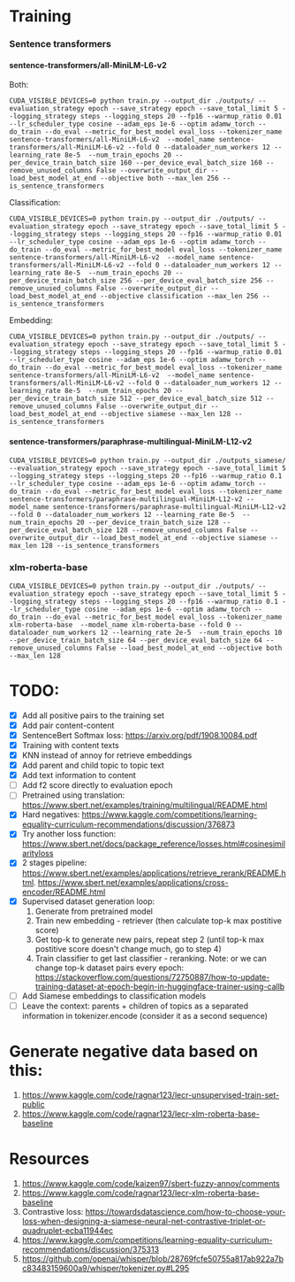 # Training

### Sentence transformers

#### sentence-transformers/all-MiniLM-L6-v2
Both:
```
CUDA_VISIBLE_DEVICES=0 python train.py --output_dir ./outputs/ --evaluation_strategy epoch --save_strategy epoch --save_total_limit 5 --logging_strategy steps --logging_steps 20 --fp16 --warmup_ratio 0.01 --lr_scheduler_type cosine --adam_eps 1e-6 --optim adamw_torch --do_train --do_eval --metric_for_best_model eval_loss --tokenizer_name sentence-transformers/all-MiniLM-L6-v2  --model_name sentence-transformers/all-MiniLM-L6-v2 --fold 0 --dataloader_num_workers 12 --learning_rate 8e-5  --num_train_epochs 20 --per_device_train_batch_size 160 --per_device_eval_batch_size 160 --remove_unused_columns False --overwrite_output_dir --load_best_model_at_end --objective both --max_len 256 --is_sentence_transformers
```

Classification:
```
CUDA_VISIBLE_DEVICES=0 python train.py --output_dir ./outputs/ --evaluation_strategy epoch --save_strategy epoch --save_total_limit 5 --logging_strategy steps --logging_steps 20 --fp16 --warmup_ratio 0.01 --lr_scheduler_type cosine --adam_eps 1e-6 --optim adamw_torch --do_train --do_eval --metric_for_best_model eval_loss --tokenizer_name sentence-transformers/all-MiniLM-L6-v2  --model_name sentence-transformers/all-MiniLM-L6-v2 --fold 0 --dataloader_num_workers 12 --learning_rate 8e-5  --num_train_epochs 20 --per_device_train_batch_size 256 --per_device_eval_batch_size 256 --remove_unused_columns False --overwrite_output_dir --load_best_model_at_end --objective classification --max_len 256 --is_sentence_transformers
```

Embedding: 
```
CUDA_VISIBLE_DEVICES=0 python train.py --output_dir ./outputs/ --evaluation_strategy epoch --save_strategy epoch --save_total_limit 5 --logging_strategy steps --logging_steps 20 --fp16 --warmup_ratio 0.01 --lr_scheduler_type cosine --adam_eps 1e-6 --optim adamw_torch --do_train --do_eval --metric_for_best_model eval_loss --tokenizer_name sentence-transformers/all-MiniLM-L6-v2  --model_name sentence-transformers/all-MiniLM-L6-v2 --fold 0 --dataloader_num_workers 12 --learning_rate 8e-5  --num_train_epochs 20 --per_device_train_batch_size 512 --per_device_eval_batch_size 512 --remove_unused_columns False --overwrite_output_dir --load_best_model_at_end --objective siamese --max_len 128 --is_sentence_transformers
```

#### sentence-transformers/paraphrase-multilingual-MiniLM-L12-v2
```
CUDA_VISIBLE_DEVICES=0 python train.py --output_dir ./outputs_siamese/ --evaluation_strategy epoch --save_strategy epoch --save_total_limit 5 --logging_strategy steps --logging_steps 20 --fp16 --warmup_ratio 0.1 --lr_scheduler_type cosine --adam_eps 1e-6 --optim adamw_torch --do_train --do_eval --metric_for_best_model eval_loss --tokenizer_name sentence-transformers/paraphrase-multilingual-MiniLM-L12-v2 --model_name sentence-transformers/paraphrase-multilingual-MiniLM-L12-v2 --fold 0 --dataloader_num_workers 12 --learning_rate 8e-5  --num_train_epochs 20 --per_device_train_batch_size 128 --per_device_eval_batch_size 128 --remove_unused_columns False --overwrite_output_dir --load_best_model_at_end --objective siamese --max_len 128 --is_sentence_transformers
```

### xlm-roberta-base
```
CUDA_VISIBLE_DEVICES=0 python train.py --output_dir ./outputs/ --evaluation_strategy epoch --save_strategy epoch --save_total_limit 5 --logging_strategy steps --logging_steps 20 --fp16 --warmup_ratio 0.1 --lr_scheduler_type cosine --adam_eps 1e-6 --optim adamw_torch --do_train --do_eval --metric_for_best_model eval_loss --tokenizer_name xlm-roberta-base  --model_name xlm-roberta-base --fold 0 --dataloader_num_workers 12 --learning_rate 2e-5  --num_train_epochs 10 --per_device_train_batch_size 64 --per_device_eval_batch_size 64 --remove_unused_columns False --load_best_model_at_end --objective both --max_len 128
```


# TODO:
- [x] Add all positive pairs to the training set
- [x] Add pair content-content
- [x] SentenceBert Softmax loss: https://arxiv.org/pdf/1908.10084.pdf
- [x] Training with content texts
- [x] KNN instead of annoy for retrieve embeddings
- [x] Add parent and child topic to topic text
- [x] Add text information to content
- [ ] Add f2 score directly to evaluation epoch
- [ ] Pretrained using translation: https://www.sbert.net/examples/training/multilingual/README.html
- [x] Hard negatives: https://www.kaggle.com/competitions/learning-equality-curriculum-recommendations/discussion/376873
- [x] Try another loss function: https://www.sbert.net/docs/package_reference/losses.html#cosinesimilarityloss
- [x] 2 stages pipeline: https://www.sbert.net/examples/applications/retrieve_rerank/README.html. https://www.sbert.net/examples/applications/cross-encoder/README.html
- [x] Supervised dataset generation loop: 
    1. Generate from pretrained model
    2. Train new embedding - retriever (then calculate top-k max postitive score)
    3. Get top-k to generate new pairs, repeat step 2 (until top-k max postitive score doesn't change much, go to step 4)
    4. Train classifier to get last classifier - reranking.
    Note: or we can change top-k dataset pairs every epoch: https://stackoverflow.com/questions/72750887/how-to-update-training-dataset-at-epoch-begin-in-huggingface-trainer-using-callb
- [ ] Add Siamese embeddings to classification models
- [ ] Leave the context: parents + children of topics as a separated information in tokenizer.encode (consider it as a second sequence)

# Generate negative data based on this:
1. https://www.kaggle.com/code/ragnar123/lecr-unsupervised-train-set-public
2. https://www.kaggle.com/code/ragnar123/lecr-xlm-roberta-base-baseline

# Resources
1. https://www.kaggle.com/code/kaizen97/sbert-fuzzy-annoy/comments
2. https://www.kaggle.com/code/ragnar123/lecr-xlm-roberta-base-baseline
3. Contrastive loss: https://towardsdatascience.com/how-to-choose-your-loss-when-designing-a-siamese-neural-net-contrastive-triplet-or-quadruplet-ecba11944ec
4. https://www.kaggle.com/competitions/learning-equality-curriculum-recommendations/discussion/375313
5. https://github.com/openai/whisper/blob/28769fcfe50755a817ab922a7bc83483159600a9/whisper/tokenizer.py#L295
